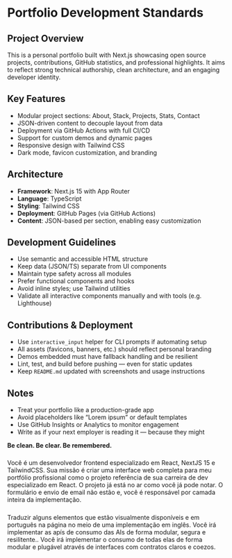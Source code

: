 # Portfolio Development Standards

## Project Overview

This is a personal portfolio built with Next.js showcasing open source projects, contributions, GitHub statistics, and professional highlights. It aims to reflect strong technical authorship, clean architecture, and an engaging developer identity.

## Key Features

- Modular project sections: About, Stack, Projects, Stats, Contact
- JSON-driven content to decouple layout from data
- Deployment via GitHub Actions with full CI/CD
- Support for custom demos and dynamic pages
- Responsive design with Tailwind CSS
- Dark mode, favicon customization, and branding

## Architecture

- **Framework**: Next.js 15 with App Router
- **Language**: TypeScript
- **Styling**: Tailwind CSS
- **Deployment**: GitHub Pages (via GitHub Actions)
- **Content**: JSON-based per section, enabling easy customization

## Development Guidelines

- Use semantic and accessible HTML structure
- Keep data (JSON/TS) separate from UI components
- Maintain type safety across all modules
- Prefer functional components and hooks
- Avoid inline styles; use Tailwind utilities
- Validate all interactive components manually and with tools (e.g. Lighthouse)

## Contributions & Deployment

- Use `interactive_input` helper for CLI prompts if automating setup
- All assets (favicons, banners, etc.) should reflect personal branding
- Demos embedded must have fallback handling and be resilient
- Lint, test, and build before pushing — even for static updates
- Keep `README.md` updated with screenshots and usage instructions

## Notes

- Treat your portfolio like a production-grade app
- Avoid placeholders like “Lorem ipsum” or default templates
- Use GitHub Insights or Analytics to monitor engagement
- Write as if your next employer is reading it — because they might

**Be clean. Be clear. Be remembered.**


#####

Você é um desenvolvedor frontend especializado em React, NextJS 15 e TailwindCSS. Sua missão é criar uma interface web completa para meu portfólio profissional como o projeto referência de sua carreira de dev especializado em React. O projeto já está no ar como você já pode notar. O formulário e envio de email não estão e, você é responsável por camada inteira da implementação.

#####

Traduzir alguns elementos que estão visualmente disponíveis e em português na página no meio de uma implementação em inglês. 
Você irá implementar as apís de consumo das AIs de forma modular, segura e resilitente.. Você irá implementar o consumo de todas elas de forma modular e plugável através de interfaces com contratos claros e coezos.
